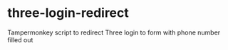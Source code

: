 # three-login-redirect
Tampermonkey script to redirect Three login to form with phone number filled out
